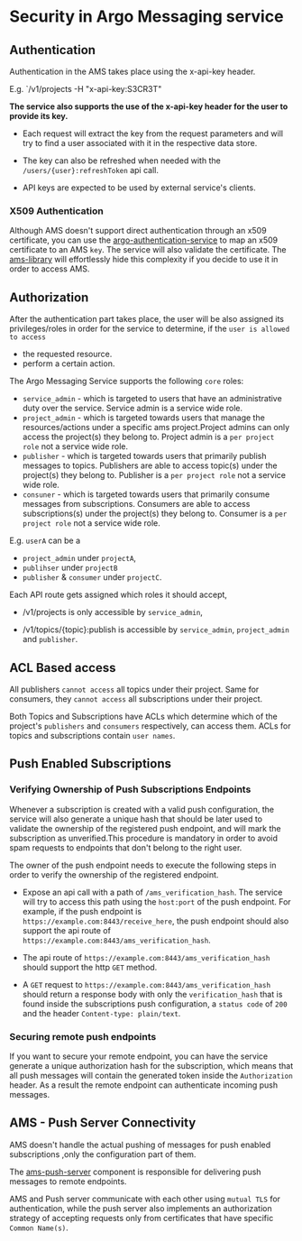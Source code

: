 # Security in Argo Messaging service

## Authentication

Authentication in the AMS takes place using the x-api-key header.

E.g. `/v1/projects
 -H "x-api-key:S3CR3T" 

<b> The service also supports the use of the x-api-key header
for the user to provide its key. </b>

- Each request will extract the key from the request parameters
and will try to find a user associated with it in the respective
data store.

- The key can also be refreshed when needed with the
`/users/{user}:refreshToken` api call.

- API keys are expected to be used by external service's clients.

### X509 Authentication
Although AMS doesn't support direct authentication through an x509 certificate,
you can use the [argo-authentication-service](https://github.com/ARGOeu/argo-api-authn)
to map an x509 certificate to an AMS `key`.
The service will also validate the certificate.
The [ams-library](https://github.com/ARGOeu/argo-ams-library) will effortlessly
hide this complexity if you decide to use it in order to access AMS.


## Authorization

After the authentication part takes place, the user will be also assigned
its privileges/roles in order for the service to determine,
if the `user is allowed to access`
 - the requested resource.
 - perform a certain action.
 
The Argo Messaging Service supports the following `core` roles:

- `service_admin` - which is targeted to users that have an administrative duty over the service.
Service admin is a service wide role.
- `project_admin` -  which is targeted towards users that manage the resources/actions
under a specific ams project.Project admins can only access the project(s) they belong to.
Project admin is a `per project role` not a service wide role.
- `publisher` - which is targeted towards users that primarily publish messages to topics.
Publishers are able to access topic(s) under the project(s) they belong to.
Publisher is a `per project role` not a service wide role.
- `consuner` - which is targeted towards users that primarily consume messages from subscriptions. 
 Consumers are able to access subscriptions(s) under the project(s) they belong to.
 Consumer is a `per project role` not a service wide role.
 
 E.g. `userA` can be a 
 - `project_admin` under `projectA`,
 - `publihser` under `projectB`
 - `publisher` & `consumer` under `projectC`. 
 
 
 Each API route gets assigned which roles it should accept,
 
-  /v1/projects is only accessible by `service_admin`,
 
 -  /v1/topics/{topic}:publish is accessible by `service_admin`, `project_admin` and `publisher`.
 
 ## ACL Based access
 
All publishers `cannot access` all topics under their project.
Same for consumers, they `cannot access` all subscriptions under their project.

Both Topics and Subscriptions have ACLs which determine which of the project's 
`publishers` and `consumers` respectively, can access them.
ACLs for topics and subscriptions contain `user names`.

## Push Enabled Subscriptions

### Verifying Ownership of Push Subscriptions Endpoints
Whenever a subscription is created with a valid push configuration, the service will also generate a unique hash that
should be later used to validate the ownership of the registered push endpoint, and will mark the subscription as 
unverified.This procedure is mandatory in order to avoid spam requests to
endpoints that don't belong to the right user.

The owner of the push endpoint needs to execute the following steps in order to verify the ownership of the
registered endpoint.

- Expose an api call with a path of `/ams_verification_hash`. The service will try to access this path using the `host:port`
of the push endpoint. For example, if the push endpoint is `https://example.com:8443/receive_here`, the  push endpoint should also
support the api route of `https://example.com:8443/ams_verification_hash`.

- The api route of `https://example.com:8443/ams_verification_hash` should support the http `GET` method.

- A `GET` request to `https://example.com:8443/ams_verification_hash` should return a response body 
with only the `verification_hash`
that is found inside the subscriptions push configuration, 
a `status code` of `200` and the header `Content-type: plain/text`.

### Securing remote push endpoints

If you want to secure your remote endpoint, you can have the service generate
a unique authorization hash for the subscription, which means that all
push messages will contain the generated token inside
the `Authorization` header.
As a result the remote endpoint can authenticate incoming
push messages.

## AMS - Push Server Connectivity

AMS doesn't handle the actual pushing of messages for push enabled subscriptions
,only the configuration part of them.

The [ams-push-server](https://github.com/ARGOeu/ams-push-server) 
component is responsible for delivering push messages
to remote endpoints.

AMS and Push server communicate with each other using `mutual TLS`
for authentication, while the push server also implements an authorization strategy
of accepting requests only from certificates that have specific
`Common Name(s)`.
